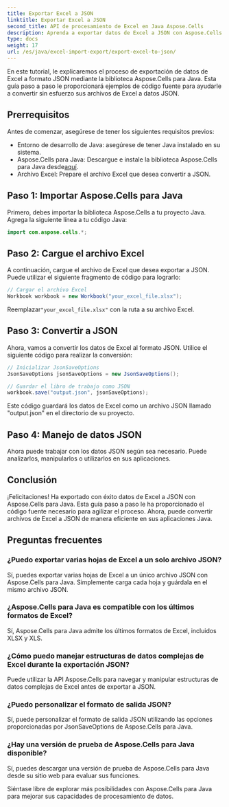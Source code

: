 ```yaml
---
title: Exportar Excel a JSON
linktitle: Exportar Excel a JSON
second_title: API de procesamiento de Excel en Java Aspose.Cells
description: Aprenda a exportar datos de Excel a JSON con Aspose.Cells para Java. Siga esta guía paso a paso con el código fuente para lograr una conversión sin inconvenientes.
type: docs
weight: 17
url: /es/java/excel-import-export/export-excel-to-json/
---
```


En este tutorial, le explicaremos el proceso de exportación de datos de Excel a formato JSON mediante la biblioteca Aspose.Cells para Java. Esta guía paso a paso le proporcionará ejemplos de código fuente para ayudarle a convertir sin esfuerzo sus archivos de Excel a datos JSON.

## Prerrequisitos
Antes de comenzar, asegúrese de tener los siguientes requisitos previos:

- Entorno de desarrollo de Java: asegúrese de tener Java instalado en su sistema.
-  Aspose.Cells para Java: Descargue e instale la biblioteca Aspose.Cells para Java desde[aquí](https://releases.aspose.com/cells/java/).
- Archivo Excel: Prepare el archivo Excel que desea convertir a JSON.

## Paso 1: Importar Aspose.Cells para Java
Primero, debes importar la biblioteca Aspose.Cells a tu proyecto Java. Agrega la siguiente línea a tu código Java:

```java
import com.aspose.cells.*;
```

## Paso 2: Cargue el archivo Excel
A continuación, cargue el archivo de Excel que desea exportar a JSON. Puede utilizar el siguiente fragmento de código para lograrlo:

```java
// Cargar el archivo Excel
Workbook workbook = new Workbook("your_excel_file.xlsx");
```

 Reemplazar`"your_excel_file.xlsx"` con la ruta a su archivo Excel.

## Paso 3: Convertir a JSON
Ahora, vamos a convertir los datos de Excel al formato JSON. Utilice el siguiente código para realizar la conversión:

```java
// Inicializar JsonSaveOptions
JsonSaveOptions jsonSaveOptions = new JsonSaveOptions();

// Guardar el libro de trabajo como JSON
workbook.save("output.json", jsonSaveOptions);
```

Este código guardará los datos de Excel como un archivo JSON llamado "output.json" en el directorio de su proyecto.

## Paso 4: Manejo de datos JSON
Ahora puede trabajar con los datos JSON según sea necesario. Puede analizarlos, manipularlos o utilizarlos en sus aplicaciones.

## Conclusión
¡Felicitaciones! Ha exportado con éxito datos de Excel a JSON con Aspose.Cells para Java. Esta guía paso a paso le ha proporcionado el código fuente necesario para agilizar el proceso. Ahora, puede convertir archivos de Excel a JSON de manera eficiente en sus aplicaciones Java.

## Preguntas frecuentes
### ¿Puedo exportar varias hojas de Excel a un solo archivo JSON?
   Sí, puedes exportar varias hojas de Excel a un único archivo JSON con Aspose.Cells para Java. Simplemente carga cada hoja y guárdala en el mismo archivo JSON.

### ¿Aspose.Cells para Java es compatible con los últimos formatos de Excel?
   Sí, Aspose.Cells para Java admite los últimos formatos de Excel, incluidos XLSX y XLS.

### ¿Cómo puedo manejar estructuras de datos complejas de Excel durante la exportación JSON?
   Puede utilizar la API Aspose.Cells para navegar y manipular estructuras de datos complejas de Excel antes de exportar a JSON.

### ¿Puedo personalizar el formato de salida JSON?
   Sí, puede personalizar el formato de salida JSON utilizando las opciones proporcionadas por JsonSaveOptions de Aspose.Cells para Java.

### ¿Hay una versión de prueba de Aspose.Cells para Java disponible?
   Sí, puedes descargar una versión de prueba de Aspose.Cells para Java desde su sitio web para evaluar sus funciones.

Siéntase libre de explorar más posibilidades con Aspose.Cells para Java para mejorar sus capacidades de procesamiento de datos.